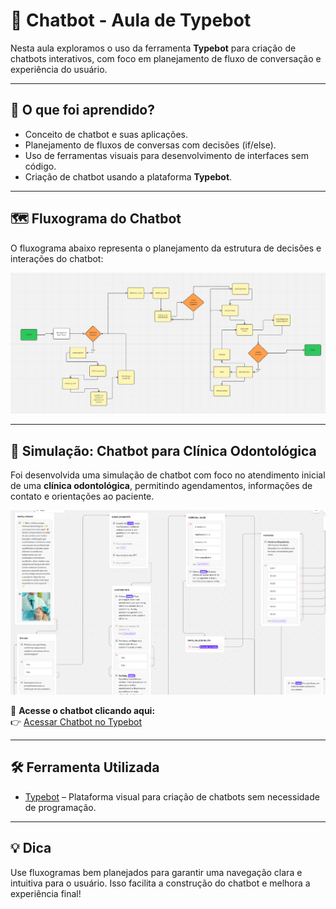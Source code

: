 # 🤖 Chatbot - Aula de Typebot

Nesta aula exploramos o uso da ferramenta **Typebot** para criação de chatbots interativos, com foco em planejamento de fluxo de conversação e experiência do usuário.

---

## 🧠 O que foi aprendido?

- Conceito de chatbot e suas aplicações.
- Planejamento de fluxos de conversas com decisões (if/else).
- Uso de ferramentas visuais para desenvolvimento de interfaces sem código.
- Criação de chatbot usando a plataforma **Typebot**.

---

## 🗺️ Fluxograma do Chatbot

O fluxograma abaixo representa o planejamento da estrutura de decisões e interações do chatbot:

![Fluxograma do Chatbot](pasta/fluxogrma.png)

---

## 🦷 Simulação: Chatbot para Clínica Odontológica

Foi desenvolvida uma simulação de chatbot com foco no atendimento inicial de uma **clínica odontológica**, permitindo agendamentos, informações de contato e orientações ao paciente.

![Chatbot da Clínica Odontológica](pasta/chatbot.png)

🔗 **Acesse o chatbot clicando aqui:**  
👉 [Acessar Chatbot no Typebot](https://app.typebot.io/typebots/cm8xmk79f000gzxj5024019ac/edit)

---

## 🛠️ Ferramenta Utilizada

- [Typebot](https://typebot.io) – Plataforma visual para criação de chatbots sem necessidade de programação.

---

## 💡 Dica

Use fluxogramas bem planejados para garantir uma navegação clara e intuitiva para o usuário. Isso facilita a construção do chatbot e melhora a experiência final!
